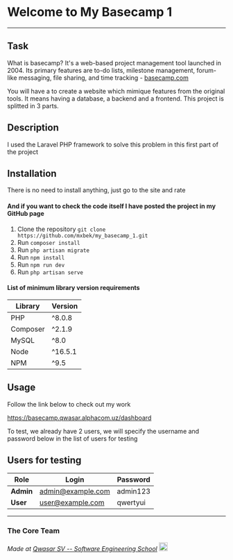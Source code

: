 # Welcome to My Basecamp 1
***

## Task
What is basecamp?
It's a web-based project management tool launched in 2004. Its primary features are to-do lists, milestone management, forum-like messaging, file sharing, and time tracking - [basecamp.com](https://basecamp.com)

You will have a to create a website which mimique features from the original tools. It means having a database, a backend and a frontend.
This project is splitted in 3 parts.

## Description
I used the Laravel PHP framework to solve this problem in this first part of the project

## Installation
There is no need to install anything, just go to the site and rate

#### And if you want to check the code itself I have posted the project in my GitHub page
1. Clone the repository `git clone https://github.com/mxbek/my_basecamp_1.git`
2. Run `composer install`
3. Run `php artisan migrate`
4. Run `npm install`
5. Run `npm run dev`
6. Run `php artisan serve`

#### List of minimum library version requirements

| Library  | Version |
|----------|---------|
| PHP      | ^8.0.8  |
| Composer | ^2.1.9  |
| MySQL    | ^8.0    |
| Node     | ^16.5.1 |
| NPM      | ^9.5    |


## Usage
Follow the link below to check out my work

https://basecamp.qwasar.alphacom.uz/dashboard

To test, we already have 2 users, we will specify the username and password below in the list of users for testing

Users for testing
---------------------------------------------
| Role       | Login             | Password |
|------------|-------------------|----------|
| **Admin**  | admin@example.com | admin123 |
| **User**   | user@example.com  | qwertyui |
---------------------------------------------

### The Core Team


<span><i>Made at <a href='https://qwasar.io'>Qwasar SV -- Software Engineering School</a></i></span>
<span><img alt='Qwasar SV -- Software Engineering School Logo' src='https://storage.googleapis.com/qwasar-public/qwasar-logo_50x50.png' width='20px'></span>
